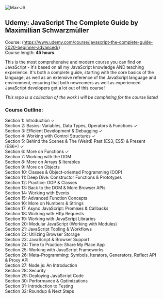 ![Max-JS](https://user-images.githubusercontent.com/24855472/68535151-a79f9b00-030b-11ea-81a8-092329913377.png)

## Udemy: JavaScript The Complete Guide by Maximillian Schwarzmüller

Course: (https://www.udemy.com/course/javascript-the-complete-guide-2020-beginner-advanced/) <br>
Course length: <b>45 hours</b>

This is the most comprehensive and modern course you can find on JavaScript - it's based on all my JavaScript knowledge AND teaching experience. It's both a complete guide, starting with the core basics of the language, as well as an extensive reference of the JavaScript language and environment, ensuring that both newcomers as well as experienced JavaScript developers get a lot out of this course!

_This repo is a collection of the work I will be completing for the course listed_

### Course Outline:

Section 1: Introduction &check; <br>
Section 2: Basics: Variables, Data
Types, Operators & Functions &check; <br>
Section 3: Efficient Development
& Debugging &check; <br>
Section 4: Working with Control
Structures &check; <br>
Section 5: Behind the Scenes &
The (Weird) Past (ES3, ES5) & Present (ES6+) &check; <br>
Section 6: More on Functions &check; <br>
Section 7: Working with the DOM <br>
Section 8: More on Arrays &
Iterables <br>
Section 9: More on Objects <br>
Section 10: Classes &
Object-oriented Programming (OOP) <br>
Section 11: Deep Dive:
Constructor Functions & Prototypes <br>
Section 12: Practice: OOP &
Classes <br>
Section 13: Back to the DOM &
More Browser APIs <br>
Section 14: Working with Events <br>
Section 15: Advanced Function
Concepts <br>
Section 16: More on Numbers &
Strings <br>
Section 17: Async JavaScript:
Promises & Callbacks <br>
Section 18: Working with Http
Requests <br>
Section 19: Working with
JavaScript Libraries <br>
Section 20: Modular JavaScript
(Working with Modules) <br>
Section 21: JavaScript Tooling &
Workflows <br>
Section 22: Utilizing Browser
Storage <br>
Section 23: JavaScript & Browser
Support <br>
Section 24: Time to Practice:
Share My Place App <br>
Section 25: Working with
JavaScript Frameworks <br>
Section 26: Meta-Programming:
Symbols, Iterators, Generators, Reflect API & Proxy API <br>
Section 27: Node.js: An
Introduction <br>
Section 28: Security <br>
Section 29: Deploying JavaScript
Code <br>
Section 30: Performance &
Optimizations <br>
Section 31: Introduction to
Testing <br>
Section 32: Roundup & Next
Steps <br>
